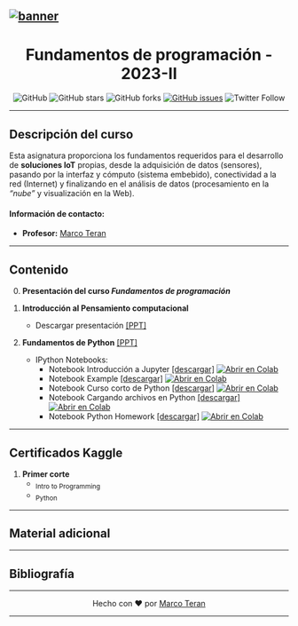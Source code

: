 [![banner](/_assets/pics/progfundbanner.png)](https://github.com/marcoteran/progfund)
---
<div align="center">

# Fundamentos de programación - 2023-II
![GitHub](https://img.shields.io/github/license/marcoteran/progfund)
![GitHub stars](https://img.shields.io/github/stars/marcoteran/progfund)
![GitHub forks](https://img.shields.io/github/forks/marcoteran/progfund)
[![GitHub issues](https://img.shields.io/github/issues/marcoteran/progfund?color=%23fa251e&logo=GitHub)](https://github.com/marcoteran/progfund/issues)
![Twitter Follow](https://img.shields.io/twitter/follow/marcotulioteran?style=social)
</div>

---
## Descripción del curso
Esta asignatura proporciona los fundamentos requeridos para el desarrollo de **soluciones IoT** propias, desde la adquisición de datos (sensores), pasando por la interfaz y cómputo (sistema embebido), conectividad a la red (Internet) y finalizando en el análisis de datos (procesamiento en la *“nube”* y visualización en la Web).

#### Información de contacto:
* **Profesor:** [Marco Teran](https://marcoteran.github.io/)

---

## Contenido
0. **Presentación del curso *Fundamentos de programación***
1. **Introducción al Pensamiento computacional**
	* Descargar presentación [[PPT]](https://github.com/marcoteran/progfund/raw/master/lectures/sesion_1.pptx)

2. **Fundamentos de Python** [[PPT]](https://github.com/marcoteran/progfund/raw/master/lectures/sesion_2.pptx)
	* IPython Notebooks:
		- Notebook Introducción a Jupyter [[descargar]](https://github.com/marcoteran/progfund/blob/master/laboratory/notebooks/01_progfund_jupyterintroduction.ipynb)
			[![Abrir en Colab](https://colab.research.google.com/assets/colab-badge.svg)](https://colab.research.google.com/github/marcoteran/progfund/blob/master/laboratory/notebooks/01_progfund_jupyterintroduction.ipynb)
		- Notebook Example [[descargar]](https://github.com/marcoteran/progfund/blob/master/laboratory/notebooks/02_progfund_notebookexample.ipynb)
			[![Abrir en Colab](https://colab.research.google.com/assets/colab-badge.svg)](https://colab.research.google.com/github/marcoteran/progfund/blob/master/laboratory/notebooks/02_progfund_notebookexample.ipynb)
		- Notebook Curso corto de Python [[descargar]](https://github.com/marcoteran/progfund/blob/master/laboratory/notebooks/03_progfund_pythoncrashcourse.ipynb)
			[![Abrir en Colab](https://colab.research.google.com/assets/colab-badge.svg)](https://colab.research.google.com/github/marcoteran/progfund/blob/master/laboratory/notebooks/03_progfund_pythoncrashcourse.ipynb)
		- Notebook Cargando archivos en Python [[descargar]](https://github.com/marcoteran/progfund/blob/master/laboratory/notebooks/04_progfund_pythonloadingfiles.ipynb)
			[![Abrir en Colab](https://colab.research.google.com/assets/colab-badge.svg)](https://colab.research.google.com/github/marcoteran/progfund/blob/master/laboratory/notebooks/04_progfund_pythonloadingfiles.ipynb)
		- Notebook Python Homework [[descargar]](https://github.com/marcoteran/progfund/blob/master/laboratory/notebooks/05_progfund_pythoncrashcoursehomework.ipynb)
			[![Abrir en Colab](https://colab.research.google.com/assets/colab-badge.svg)](https://colab.research.google.com/github/marcoteran/progfund/blob/master/laboratory/notebooks/05_progfund_pythoncrashcoursehomework.ipynb)



---
## Certificados Kaggle
1. **Primer corte**
	* <sub>Intro to Programming</sub>
	* <sub>Python</sub>

---
## Material adicional


---
## Bibliografía

---

<div align="center">

Hecho con ❤️ por [Marco Teran](https://github.com/marcoteran)

</div>

---
